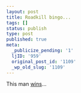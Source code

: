 ```yaml
---
layout: post
title: Roadkill bingo...
tags: []
status: publish
type: post
published: true
meta:
  _publicize_pending: '1'
  ljID: '959'
  original_post_id: '1109'
  _wp_old_slug: '1109'
---
```

This man <a href="http://www.azcentral.com/news/articles/2008/11/23/20081123bicyclists.html">wins</a>...
